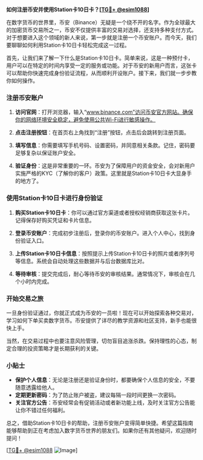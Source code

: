 **如何注册币安并使用Station卡10日卡？[[TG💪+ @esim1088](https://t.me/s/esim1088)]**

在数字货币的世界里，币安（Binance）无疑是一个绕不开的名字。作为全球最大的加密货币交易所之一，币安不仅提供丰富的交易对选择，还支持多种支付方式。对于想要进入这个领域的新人来说，第一步就是注册一个币安账户。而今天，我们要聊聊如何利用Station卡10日卡轻松完成这一过程。

首先，让我们来了解一下什么是Station卡10日卡。简单来说，这是一种预付卡，用户可以在特定的时间内享受一定的服务或功能。对于币安的新用户而言，这张卡可以帮助你快速完成身份验证流程，从而顺利开设账户。接下来，我们就一步步教你如何操作。

### 注册币安账户

1. **访问官网**：打开浏览器，输入“www.binance.com”访问币安官方网站。确保你的网络环境安全稳定，避免使用公共Wi-Fi进行敏感操作。

2. **点击注册按钮**：在首页右上角找到“注册”按钮，点击后会跳转到注册页面。

3. **填写信息**：你需要填写手机号码、设置密码，并同意相关条款。记住，密码要足够复杂以保证账户安全。

4. **验证身份**：这是非常重要的一环。币安为了保障用户的资金安全，会对新用户实施严格的KYC（了解你的客户）政策。这里就是Station卡10日卡大显身手的地方了。

### 使用Station卡10日卡进行身份验证

1. **购买Station卡10日卡**：你可以通过官方渠道或者授权经销商获取这张卡片。记得保存好购买凭证和卡片信息。

2. **登录币安账户**：完成初步注册后，登录你的币安账户。进入个人中心，找到身份验证入口。

3. **上传Station卡10日卡信息**：按照提示上传Station卡10日卡的照片或者序列号等信息。系统会自动处理这些数据并与后台数据库比对。

4. **等待审核**：提交完成后，耐心等待币安的审核结果。通常情况下，审核会在几个小时内完成。

### 开始交易之旅

一旦身份验证通过，你就正式成为币安的一员啦！现在可以开始探索各种交易对，学习如何下单买卖数字货币。币安提供了详尽的教学资源和社区支持，新手也能很快上手。

当然，在交易过程中也要注意风险管理，切勿盲目追涨杀跌。保持理性的心态，制定合理的投资策略才是长期获利的关键。

### 小贴士

- **保护个人信息**：无论是注册还是验证身份时，都要确保个人信息的安全，不要随意透露给他人。
- **定期更新密码**：为了防止账户被盗，建议每隔一段时间更换一次密码。
- **关注官方公告**：币安经常会有促销活动或者新功能上线，及时关注官方公告能让你不错过任何福利。

总之，借助Station卡10日卡的帮助，注册币安账户变得简单快捷。希望这篇指南能够帮助到正在考虑加入数字货币世界的朋友们。如果你还有其他疑问，欢迎随时提问！

[[TG💪+ @esim1088](https://t.me/s/esim1088) ![Image](https://i.postimg.cc/4NQfJmqS/Snipaste-2025-05-13-00-14-12.png)]
